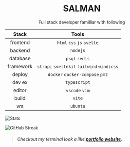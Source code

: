 # <center>SALMAN</center>

<center>
  Full stack developer familliar with following
</center>

<center>

  |   Stack   |                   Tools                    |
  | :-------: | :----------------------------------------: |
  | frontend  |         `html` `css` `js` `svelte`         |
  |  backend  |                  `nodejs`                  |
  | database  |               `psql` `redis`               |
  | framework | `strapi` `sveltekit` `tailwind` `windicss` |
  |  deploy   |      `docker` `docker-compose` `pm2`       |
  |  dev ex   |                `typescript`                |
  |  editor   |               `vscode` `vim`               |
  |   build   |                   `vite`                   |
  |    vm     |                  `ubuntu`                  |
</center>


![Stats](http://github-profile-summary-cards.vercel.app/api/cards/profile-details?username=salman2301&theme=github_dark)

![GitHub Streak](https://streak-stats.demolab.com/?user=salman2301&theme=dark)


> ##### Checkout my terminal look a like [portfolio website][website].

<!-- links -->
[website]: https://salman2301.github.io/


